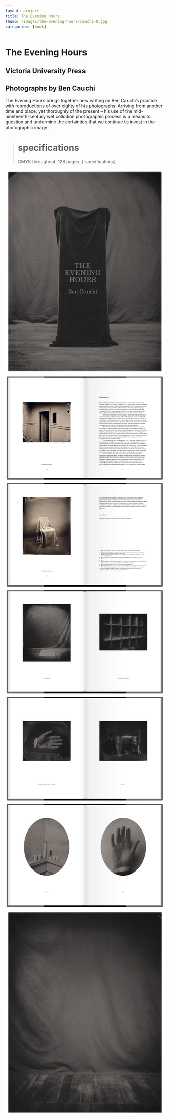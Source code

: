 ```yaml
---
layout: project
title: The Evening Hours
thumb: /images/the-evening-hours/cauchi-0.jpg
categories: [book]
---
```


# The Evening Hours

## Victoria University Press
## Photographs by Ben Cauchi

The Evening Hours brings together new writing on Ben Cauchi’s practice with reproductions of over eighty of his photographs. Arriving from another time and place, yet thoroughly of the present – his use of the mid-nineteenth-century wet collodion photographic process is a means to question and undermine the certainties that we continue to invest in the photographic image.

> # specifications
> CMYK throughout, 128 pages.
{.specifications}

![](/images/the-evening-hours/cauchi-1.jpg)
![](/images/the-evening-hours/cauchi-2.jpg)
![](/images/the-evening-hours/cauchi-3.jpg)
![](/images/the-evening-hours/cauchi-4.jpg)
![](/images/the-evening-hours/cauchi-5.jpg)
![](/images/the-evening-hours/cauchi-6.jpg)
![](/images/the-evening-hours/cauchi-7.jpg)